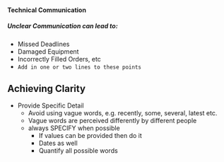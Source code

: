 #### Technical Communication

##### Unclear Communication can lead to:
- Missed Deadlines
- Damaged Equipment
- Incorrectly Filled Orders, etc
- `Add in one or two lines to these points`

## Achieving Clarity 
- Provide Specific Detail
	- Avoid using vague words, e.g. recently, some, several, latest etc.
	- Vague words are perceived differently by different people
	- always SPECIFY when possible
		- If values can be provided then do it
		- Dates as well
		- Quantify all possible words